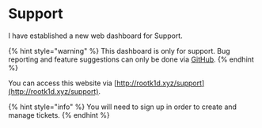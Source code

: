 # Support

I have established a new web dashboard for Support.

{% hint style="warning" %}
This dashboard is only for support. Bug reporting and feature suggestions can only be done via [GitHub](https://github.com/Roo7K1d/D0x-K1t-v2/issues).
{% endhint %}

You can access this website via [http://rootk1d.xyz/support](http://rootk1d.xyz/support).

{% hint style="info" %}
You will need to sign up in order to create and manage tickets.
{% endhint %}



